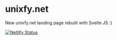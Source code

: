 # unixfy.net
New unixfy.net landing page rebuilt with Svelte JS :)

[![Netlify Status](https://api.netlify.com/api/v1/badges/8d96a8d3-7144-49ec-bafc-09947e3fb88a/deploy-status)](https://app.netlify.com/sites/unixfynet/deploys)
